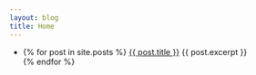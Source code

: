 ```yaml
---
layout: blog
title: Home
---
```

<ul>
    <li>
    {% for post in site.posts %}
      <a href="{{ post.url }}">{{ post.title }}</a>
      {{ post.excerpt }}
    </li>
    {% endfor %}
  </ul>
